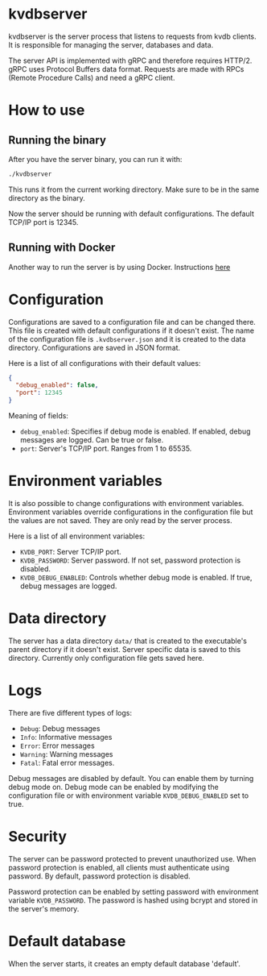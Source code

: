 # kvdbserver

kvdbserver is the server process that listens to requests from kvdb clients. It is responsible for managing the server, databases and data.

The server API is implemented with gRPC and therefore requires HTTP/2. gRPC uses Protocol Buffers data format. Requests are made with RPCs (Remote Procedure Calls) and need a gRPC client.

# How to use

## Running the binary

After you have the server binary, you can run it with:

```bash
./kvdbserver
```
This runs it from the current working directory. Make sure to be in the same directory as the binary.

Now the server should be running with default configurations. The default TCP/IP port is 12345.

## Running with Docker

Another way to run the server is by using Docker. Instructions [here](../README.md#docker)

# Configuration

Configurations are saved to a configuration file and can be changed there. This file is created with default configurations if it doesn't exist. The name of the configuration file is `.kvdbserver.json` and it is created to the data directory. Configurations are saved in JSON format.

Here is a list of all configurations with their default values:

```json
{
  "debug_enabled": false,
  "port": 12345
}
```

Meaning of fields:

- `debug_enabled`: Specifies if debug mode is enabled. If enabled, debug messages are logged. Can be true or false.
- `port`: Server's TCP/IP port. Ranges from 1 to 65535.

# Environment variables

It is also possible to change configurations with environment variables. Environment variables override configurations in the configuration file but the values are not saved. They are only read by the server process.

Here is a list of all environment variables:

- `KVDB_PORT`: Server TCP/IP port.
- `KVDB_PASSWORD`: Server password. If not set, password protection is disabled.
- `KVDB_DEBUG_ENABLED`: Controls whether debug mode is enabled. If true, debug messages are logged.

# Data directory

The server has a data directory `data/` that is created to the executable's parent directory if it doesn't exist. Server specific data is saved to this directory. Currently only configuration file gets saved here.

# Logs

There are five different types of logs:

- `Debug`: Debug messages
- `Info`: Informative messages
- `Error`: Error messages
- `Warning`: Warning messages
- `Fatal`: Fatal error messages.

Debug messages are disabled by default. You can enable them by turning debug mode on. Debug mode can be enabled by modifying the configuration file or with environment variable `KVDB_DEBUG_ENABLED` set to true.

# Security

The server can be password protected to prevent unauthorized use. When password protection is enabled, all clients must authenticate using password. By default, password protection is disabled.

Password protection can be enabled by setting password with environment variable `KVDB_PASSWORD`. The password is hashed using bcrypt and stored in the server's memory.

# Default database

When the server starts, it creates an empty default database 'default'.
